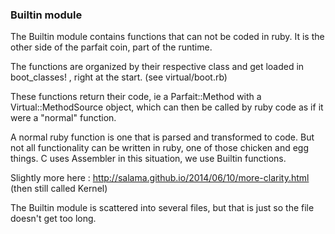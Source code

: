 ### Builtin module

The Builtin module contains functions that can not be coded in ruby.
It is the other side of the parfait coin, part of  the runtime.

The functions are organized by their respective class and get loaded in boot_classes! ,
right at the start. (see virtual/boot.rb)

These functions return their code, ie a Parfait::Method with a Virtual::MethodSource object,
which can then be called by ruby code as if it were a "normal"  function.

A normal ruby function is one that is parsed and transformed to code. But not all functionality can
be written in ruby, one of those chicken and egg things.
C uses Assembler in this situation, we use Builtin functions.

Slightly more here : http://salama.github.io/2014/06/10/more-clarity.html (then still called Kernel)

The Builtin module is scattered into several files, but that is just so the file doesn't get too long.
